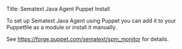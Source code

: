 Title: Sematext Java Agent Puppet Install

To set up Sematext Java Agent using Puppet you can add it to your
Puppetfile as a module or install it manually.

See <https://forge.puppet.com/sematext/spm_monitor> for details.
